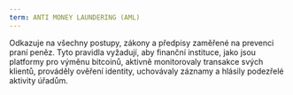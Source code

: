 ```yaml
---
term: ANTI MONEY LAUNDERING (AML)
---
```


Odkazuje na všechny postupy, zákony a předpisy zaměřené na prevenci praní peněz. Tyto pravidla vyžadují, aby finanční instituce, jako jsou platformy pro výměnu bitcoinů, aktivně monitorovaly transakce svých klientů, prováděly ověření identity, uchovávaly záznamy a hlásily podezřelé aktivity úřadům.